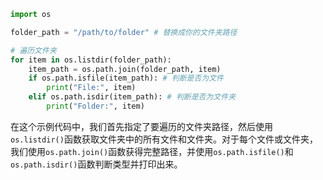 
```python
import os

folder_path = "/path/to/folder" # 替换成你的文件夹路径

# 遍历文件夹
for item in os.listdir(folder_path):
    item_path = os.path.join(folder_path, item)
    if os.path.isfile(item_path): # 判断是否为文件
        print("File:", item)
    elif os.path.isdir(item_path): # 判断是否为文件夹
        print("Folder:", item)
```

在这个示例代码中，我们首先指定了要遍历的文件夹路径，然后使用`os.listdir()`函数获取文件夹中的所有文件和文件夹。对于每个文件或文件夹，我们使用`os.path.join()`函数获得完整路径，并使用`os.path.isfile()`和`os.path.isdir()`函数判断类型并打印出来。